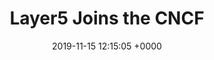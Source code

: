 ---
layout: post
type: news
date:   2019-11-15 12:15:05 +0000
title:  "Layer5 Joins the CNCF"
image: /assets/images/partners/cncf-stacked-color.svg
permalink: https://landscape.cncf.io/category=cncf-members&format=logo-mode&grouping=category&selected=layer5-member&embed=yes
eurl: https://landscape.cncf.io/category=cncf-members&format=logo-mode&grouping=category&selected=layer5-member&embed=yes
---